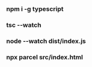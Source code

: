 ### npm i -g typescript

### tsc --watch

### node --watch dist/index.js

### npx parcel src/index.html